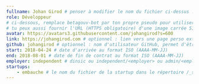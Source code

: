 ```yaml
---
fullname: Johan Girod # penser à modifier le nom du fichier ci-dessus !
role: Développeur
# ci-dessous, remplace betagouv-bot par ton propre pseudo pour utiliser la photo de ton profil Github
# tu peux aussi fournir l'URL (HTTPS obligatoire) d'une image carrée 512x512 minimum
avatar: https://avatars3.githubusercontent.com/johangirod?s=600
link: https://johangirod.com # optionnel : lien vers une page perso externe. Effacer ce commentaire si rien à mettre.
github: johangirod # optionnel : nom d'utilisateur GitHub, permet d'être ajouté automatiquement à l'organisation GitHub betagouv
start: 2018-04-24 # date d'arrivée au format ISO (AAAA-MM-JJ)
end: 2018-08-01 # date de fin de contrat au format ISO (AAAA-MM-JJ)
employer: independent # dinsic ou independent/<employer> ou admin/<employer> ou service/octo
startups:
    - embauche # le nom du fichier de la startup dans le répertoire /_startup/ sans l'extension .md
---
```


